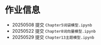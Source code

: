 # 作业信息
- 20250508 提交 `Chapter5词袋模型.ipynb`
- 20250522 提交 `Chapter8词向量模型.ipynb`
- 20250529 提交 `Chapter13主题模型.ipynb`
